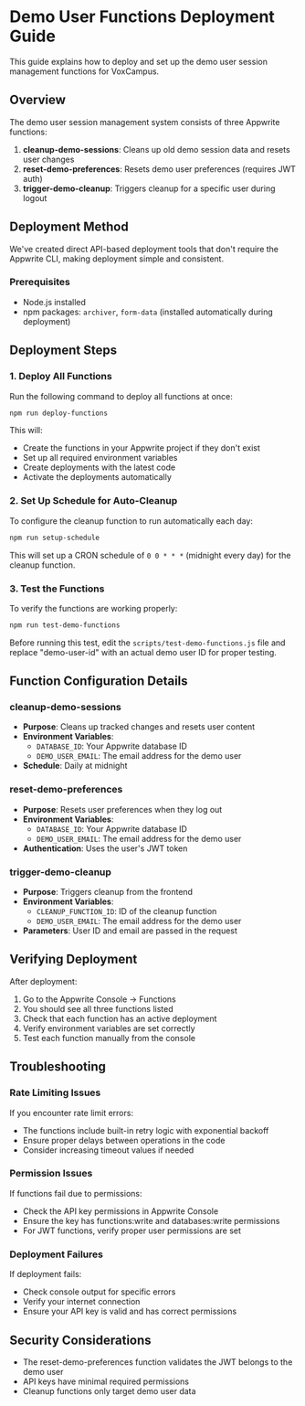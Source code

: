 # Demo User Functions Deployment Guide

This guide explains how to deploy and set up the demo user session management functions for VoxCampus.

## Overview

The demo user session management system consists of three Appwrite functions:

1. **cleanup-demo-sessions**: Cleans up old demo session data and resets user changes
2. **reset-demo-preferences**: Resets demo user preferences (requires JWT auth)
3. **trigger-demo-cleanup**: Triggers cleanup for a specific user during logout

## Deployment Method

We've created direct API-based deployment tools that don't require the Appwrite CLI, making deployment simple and consistent.

### Prerequisites

- Node.js installed
- npm packages: `archiver`, `form-data` (installed automatically during deployment)

## Deployment Steps

### 1. Deploy All Functions

Run the following command to deploy all functions at once:

```bash
npm run deploy-functions
```

This will:
- Create the functions in your Appwrite project if they don't exist
- Set up all required environment variables
- Create deployments with the latest code
- Activate the deployments automatically

### 2. Set Up Schedule for Auto-Cleanup

To configure the cleanup function to run automatically each day:

```bash
npm run setup-schedule
```

This will set up a CRON schedule of `0 0 * * *` (midnight every day) for the cleanup function.

### 3. Test the Functions

To verify the functions are working properly:

```bash
npm run test-demo-functions
```

Before running this test, edit the `scripts/test-demo-functions.js` file and replace "demo-user-id" with an actual demo user ID for proper testing.

## Function Configuration Details

### cleanup-demo-sessions

- **Purpose**: Cleans up tracked changes and resets user content
- **Environment Variables**:
  - `DATABASE_ID`: Your Appwrite database ID
  - `DEMO_USER_EMAIL`: The email address for the demo user
- **Schedule**: Daily at midnight

### reset-demo-preferences

- **Purpose**: Resets user preferences when they log out
- **Environment Variables**:
  - `DATABASE_ID`: Your Appwrite database ID
  - `DEMO_USER_EMAIL`: The email address for the demo user
- **Authentication**: Uses the user's JWT token

### trigger-demo-cleanup

- **Purpose**: Triggers cleanup from the frontend
- **Environment Variables**:
  - `CLEANUP_FUNCTION_ID`: ID of the cleanup function
  - `DEMO_USER_EMAIL`: The email address for the demo user
- **Parameters**: User ID and email are passed in the request

## Verifying Deployment

After deployment:

1. Go to the Appwrite Console → Functions
2. You should see all three functions listed
3. Check that each function has an active deployment
4. Verify environment variables are set correctly
5. Test each function manually from the console

## Troubleshooting

### Rate Limiting Issues

If you encounter rate limit errors:
- The functions include built-in retry logic with exponential backoff
- Ensure proper delays between operations in the code
- Consider increasing timeout values if needed

### Permission Issues

If functions fail due to permissions:
- Check the API key permissions in Appwrite Console
- Ensure the key has functions:write and databases:write permissions
- For JWT functions, verify proper user permissions are set

### Deployment Failures

If deployment fails:
- Check console output for specific errors
- Verify your internet connection
- Ensure your API key is valid and has correct permissions

## Security Considerations

- The reset-demo-preferences function validates the JWT belongs to the demo user
- API keys have minimal required permissions
- Cleanup functions only target demo user data